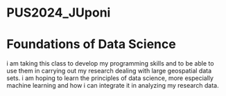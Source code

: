 # PUS2024_JUponi
# Foundations of Data Science
i am taking this class to develop my programming skills and to  be able to use them in carrying out my research dealing with large geospatial data sets.
i am hoping to learn the principles of data science, more especially machine learning and how i can integrate it in analyzing my research data.
